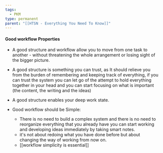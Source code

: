 ```yaml
---
tags:
  - PKM
type: permanent
parent: "[[HTSN - Everything You Need To Know]]"
---
```


#### Good workflow Properties
- A good structure and workflow allow you to move from one task to another - without threatening the whole arrangement or losing sight of the bigger picture.

- A good structure is something you can trust, as It should relieve you from the burden of remembering and keeping track of everything, if you can trust the system you can let go of the attempt to hold everything together in your head and you can start focusing on what is important (the content, the writing and the ideas)

- A good structure enables your deep work state.

-  Good workflow should be Simple:
	- There is no need to build a complex system and there is no need to reorganize everything that you already have you can start working and developing ideas immediately by taking smart notes.
	- it's not about redoing what you have done before but about changing the way of working from now on.
	- [[workflow simplicity is essential]]

